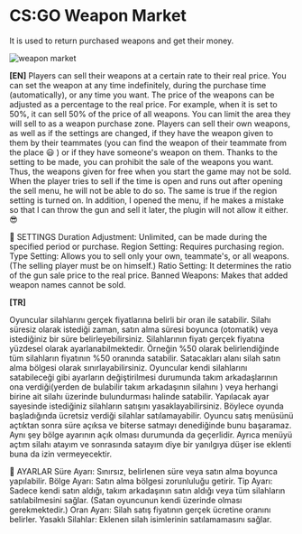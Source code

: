 # CS:GO Weapon Market
It is used to return purchased weapons and get their money.

![weapon market](https://user-images.githubusercontent.com/89659705/164764767-6477ee0c-e8ff-488d-b80f-00309febcfef.png)

**[EN]**
Players can sell their weapons at a certain rate to their real price. You can set the weapon at any time indefinitely, during the purchase time (automatically), or any time you want. The price of the weapons can be adjusted as a percentage to the real price. For example, when it is set to 50%, it can sell 50% of the price of all weapons. You can limit the area they will sell to as a weapon purchase zone. Players can sell their own weapons, as well as if the settings are changed, if they have the weapon given to them by their teammates (you can find the weapon of their teammate from the place 😃 ) or if they have someone's weapon on them. Thanks to the setting to be made, you can prohibit the sale of the weapons you want. Thus, the weapons given for free when you start the game may not be sold. When the player tries to sell if the time is open and runs out after opening the sell menu, he will not be able to do so. The same is true if the region setting is turned on. In addition, I opened the menu, if he makes a mistake so that I can throw the gun and sell it later, the plugin will not allow it either. 😎

🔵 SETTINGS
Duration Adjustment: Unlimited, can be made during the specified period or purchase.
Region Setting: Requires purchasing region.
Type Setting: Allows you to sell only your own, teammate's, or all weapons. (The selling player must be on himself.)
Ratio Setting: It determines the ratio of the gun sale price to the real price.
Banned Weapons: Makes that added weapon names cannot be sold.

**[TR]**

Oyuncular silahlarını gerçek fiyatlarına belirli bir oran ile satabilir. Silahı süresiz olarak istediği zaman, satın alma süresi boyunca (otomatik) veya istediğiniz bir süre belirleyebilirsiniz. Silahlarının fiyatı gerçek fiyatına yüzdesel olarak ayarlanabilmektedir. Örneğin %50 olarak belirlendiğinde tüm silahların fiyatının %50 oranında satabilir. Satacakları alanı silah satın alma bölgesi olarak sınırlayabilirsiniz. Oyuncular kendi silahlarını satabileceği gibi ayarların değiştirilmesi durumunda takım arkadaşlarının ona verdiği(yerden de bulabilir takım arkadaşının silahını  )  veya herhangi birine ait silahı üzerinde bulundurması halinde satabilir. Yapılacak ayar sayesinde istediğiniz silahların satışını yasaklayabilirsiniz. Böylece oyunda başladığında ücretsiz verdiği silahlar satılamayabilir. Oyuncu satış menüsünü açtıktan sonra süre açıksa ve biterse satmayı denediğinde bunu başaramaz. Aynı şey bölge ayarının açık olması durumunda da geçerlidir. Ayrıca menüyü açtım silahı atayım ve sonrasında satayım diye bir yanılgıya düşer ise eklenti buna da izin vermeyecektir. 

🔵 AYARLAR
Süre Ayarı: Sınırsız, belirlenen süre veya satın alma boyunca yapılabilir.
Bölge Ayarı: Satın alma bölgesi zorunluluğu getirir.
Tip Ayarı: Sadece kendi satın aldığı, takım arkadaşının satın aldığı veya tüm silahların satılabilmesini sağlar. (Satan oyuncunun kendi üzerinde olması gerekmektedir.)
Oran Ayarı: Silah satış fiyatının gerçek ücretine oranını belirler.
Yasaklı Silahlar: Eklenen silah isimlerinin satılamamasını sağlar.

